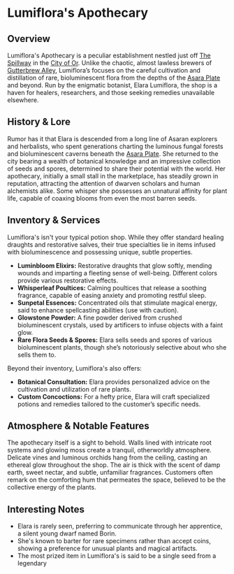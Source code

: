 # Lumiflora's Apothecary

## Overview

Lumiflora's Apothecary is a peculiar establishment nestled just off [The Spillway](/geography/settlement/city/city-of-or/district/the-spillway.md) in the [City of Or](/geography/settlement/city/city-of-or.md). Unlike the chaotic, almost lawless brewers of [Gutterbrew Alley](/geography/settlement/city/city-of-or/district/gutterbrew-alley.md), Lumiflora’s focuses on the careful cultivation and distillation of rare, bioluminescent flora from the depths of the [Asara Plate](/geography/scale/asara-plate.md) and beyond. Run by the enigmatic botanist, Elara Lumiflora, the shop is a haven for healers, researchers, and those seeking remedies unavailable elsewhere.

## History & Lore

Rumor has it that Elara is descended from a long line of Asaran explorers and herbalists, who spent generations charting the luminous fungal forests and bioluminescent caverns beneath the [Asara Plate](/geography/scale/asara-plate.md). She returned to the city bearing a wealth of botanical knowledge and an impressive collection of seeds and spores, determined to share their potential with the world.  Her apothecary, initially a small stall in the marketplace, has steadily grown in reputation, attracting the attention of dwarven scholars and human alchemists alike. Some whisper she possesses an unnatural affinity for plant life, capable of coaxing blooms from even the most barren seeds.

## Inventory & Services

Lumiflora's isn't your typical potion shop. While they offer standard healing draughts and restorative salves, their true specialties lie in items infused with bioluminescence and possessing unique, subtle properties.

*   **Luminbloom Elixirs:** Restorative draughts that glow softly, mending wounds and imparting a fleeting sense of well-being. Different colors provide various restorative effects.
*   **Whisperleaf Poultices:** Calming poultices that release a soothing fragrance, capable of easing anxiety and promoting restful sleep.
*   **Sunpetal Essences:** Concentrated oils that stimulate magical energy, said to enhance spellcasting abilities (use with caution).
*   **Glowstone Powder:** A fine powder derived from crushed bioluminescent crystals, used by artificers to infuse objects with a faint glow.
*   **Rare Flora Seeds & Spores:**  Elara sells seeds and spores of various bioluminescent plants, though she’s notoriously selective about who she sells them to.

Beyond their inventory, Lumiflora's also offers:

*   **Botanical Consultation:** Elara provides personalized advice on the cultivation and utilization of rare plants.
*   **Custom Concoctions:** For a hefty price, Elara will craft specialized potions and remedies tailored to the customer’s specific needs.

## Atmosphere & Notable Features

The apothecary itself is a sight to behold. Walls lined with intricate root systems and glowing moss create a tranquil, otherworldly atmosphere. Delicate vines and luminous orchids hang from the ceiling, casting an ethereal glow throughout the shop. The air is thick with the scent of damp earth, sweet nectar, and subtle, unfamiliar fragrances.  Customers often remark on the comforting hum that permeates the space, believed to be the collective energy of the plants.

## Interesting Notes

*   Elara is rarely seen, preferring to communicate through her apprentice, a silent young dwarf named Borin.
*   She's known to barter for rare specimens rather than accept coins, showing a preference for unusual plants and magical artifacts.
*   The most prized item in Lumiflora's is said to be a single seed from a legendary 